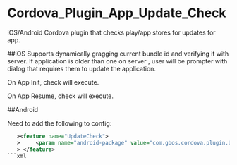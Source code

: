 # Cordova_Plugin_App_Update_Check
iOS/Android Cordova plugin that checks play/app stores for updates for app. 


##iOS
Supports dynamically gragging current bundle id and verifying it with server. If application is older than one on server , user will be prompter with dialog that requires them to update the application.

On App Init, check will execute.

On App Resume, check will execute.


##Android

Need to add the following to config:
```xml
   ><feature name="UpdateCheck">
   >     <param name="android-package" value="com.gbos.cordova.plugin.UpdateCheck" />
   > </feature>
```xml

